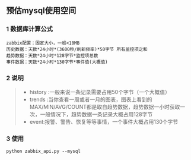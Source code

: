 ## 预估mysql使用空间

### 1 数据库计算公式
```
zabbix配置：固定大小，一般<10MB
历史数据：天数*24小时*(3600秒/刷新频率)*50字节 所有监控项之和
趋势数据：天数*24小时*128字节*监控项总数
事件数据：天数*24小时*130字节*事件值(大概值)
```

### 2 说明

> * history :一般来说一条记录需要占用50个字节（一个大概值）
> * trends :当你查看一周或者一月的图表，图表上看到的MAX/MIN/AVG/COUNT都是取自趋势数据，趋势数据一小时获取一次，一般情况下，趋势数据一条记录大概占用128字节
> * event:报警、警告、恢复等等事情，一个事件大概占用130个字节

### 3 使用

```
python zabbix_api.py --mysql
```

